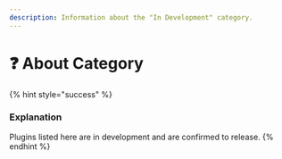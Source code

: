 ```yaml
---
description: Information about the "In Development" category.
---
```


# ❓ About Category

{% hint style="success" %}
### Explanation

Plugins listed here are in development and are confirmed to release.
{% endhint %}
